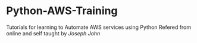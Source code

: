 # Python-AWS-Training
Tutorials for learning to Automate AWS services using Python
Refered from online and self taught by *Joseph John*
